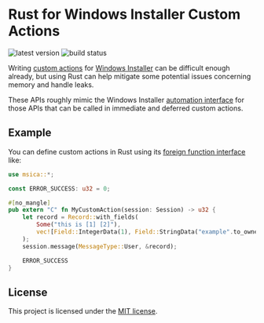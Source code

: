 # Rust for Windows Installer Custom Actions

![latest version](https://img.shields.io/crates/v/msica?logo=rust)
![build status](https://github.com/heaths/msica-rs/actions/workflows/ci.yml/badge.svg?event=push)

Writing [custom actions] for [Windows Installer] can be difficult enough already,
but using Rust can help mitigate some potential issues concerning memory and handle leaks.

These APIs roughly mimic the Windows Installer [automation interface] for those APIs
that can be called in immediate and deferred custom actions.

## Example

You can define custom actions in Rust using its [foreign function interface][ffi] like:

```rust
use msica::*;

const ERROR_SUCCESS: u32 = 0;

#[no_mangle]
pub extern "C" fn MyCustomAction(session: Session) -> u32 {
    let record = Record::with_fields(
        Some("this is [1] [2]"),
        vec![Field::IntegerData(1), Field::StringData("example".to_owned())],
    );
    session.message(MessageType::User, &record);

    ERROR_SUCCESS
}
```

## License

This project is licensed under the [MIT license](LICENSE.txt).

[automation interface]: https://docs.microsoft.com/windows/win32/msi/automation-interface
[custom actions]: https://docs.microsoft.com/windows/win32/msi/custom-actions
[ffi]: https://doc.rust-lang.org/nomicon/ffi.html
[Windows Installer]: https://docs.microsoft.com/windows/win32/msi/about-windows-installer

